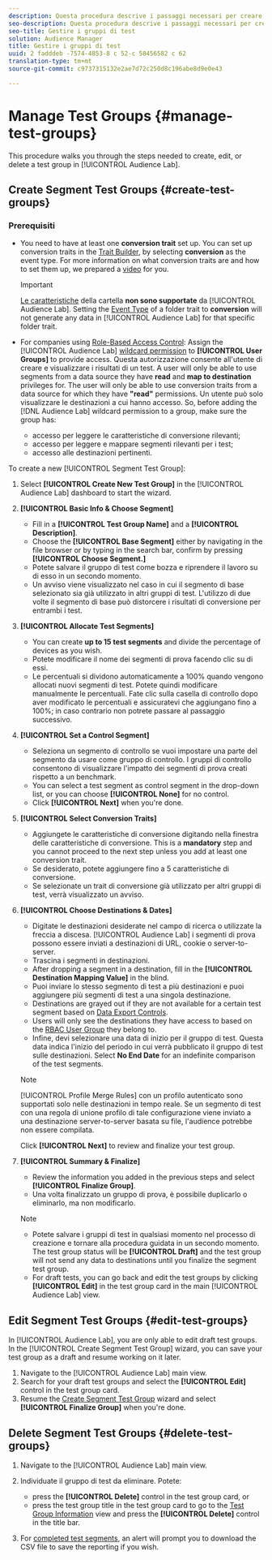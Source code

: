 ```yaml
---
description: Questa procedura descrive i passaggi necessari per creare, modificare o eliminare un gruppo di test in Audience Lab
seo-description: Questa procedura descrive i passaggi necessari per creare, modificare o eliminare un gruppo di test in Audience Lab
seo-title: Gestire i gruppi di test
solution: Audience Manager
title: Gestire i gruppi di test
uuid: 2 fadddeb -7574-4853-8 c 52-c 58456582 c 62
translation-type: tm+mt
source-git-commit: c9737315132e2ae7d72c250d8c196abe8d9e0e43

---
```



# Manage Test Groups {#manage-test-groups}

This procedure walks you through the steps needed to create, edit, or delete a test group in [!UICONTROL Audience Lab].

## Create Segment Test Groups {#create-test-groups}

### Prerequisiti

<!-- create-test-group.xml -->

* You need to have at least one **conversion trait** set up. You can set up conversion traits in the [Trait Builder](../../features/traits/create-onboarded-rule-based-traits.md), by selecting **conversion** as the event type. For more information on what conversion traits are and how to set them up, we prepared a [video](https://helpx.adobe.com/audience-manager/kt/using/creating-conversion-traits-feature-video-use.html) for you.

   >[!IMPORTANT]
   >
   >[Le caratteristiche](../../features/traits/about-folder-traits.md) della cartella **non sono supportate** da [!UICONTROL Audience Lab]. Setting the [Event Type](../../features/traits/create-onboarded-rule-based-traits.md) of a folder trait to **conversion** will not generate any data in [!UICONTROL Audience Lab] for that specific folder trait.

* For companies using [Role-Based Access Control](../../features/administration/administration-overview.md): Assign the [!UICONTROL Audience Lab] [wildcard permission](../../features/administration/administration-overview.md#wild-card-permissions) to **[!UICONTROL User Groups]** to provide access. Questa autorizzazione consente all'utente di creare e visualizzare i risultati di un test. A user will only be able to use segments from a data source they have **read** and **map to destination** privileges for. The user will only be able to use conversion traits from a data source for which they have **"read"** permissions. Un utente può solo visualizzare le destinazioni a cui hanno accesso. So, before adding the [!DNL Audience Lab] wildcard permission to a group, make sure the group has:
   * accesso per leggere le caratteristiche di conversione rilevanti;
   * accesso per leggere e mappare segmenti rilevanti per i test;
   * accesso alle destinazioni pertinenti.

To create a new [!UICONTROL Segment Test Group]:

1. Select **[!UICONTROL Create New Test Group]** in the [!UICONTROL Audience Lab] dashboard to start the wizard.
1. **[!UICONTROL Basic Info & Choose Segment]**

   * Fill in a **[!UICONTROL Test Group Name]** and a **[!UICONTROL Description]**.
   * Choose the **[!UICONTROL Base Segment]** either by navigating in the file browser or by typing in the search bar, confirm by pressing **[!UICONTROL Choose Segment.]**
   * Potete salvare il gruppo di test come bozza e riprendere il lavoro su di esso in un secondo momento.
   * Un avviso viene visualizzato nel caso in cui il segmento di base selezionato sia già utilizzato in altri gruppi di test. L'utilizzo di due volte il segmento di base può distorcere i risultati di conversione per entrambi i test.

1. **[!UICONTROL Allocate Test Segments]**

   * You can create **up to 15 test segments** and divide the percentage of devices as you wish.
   * Potete modificare il nome dei segmenti di prova facendo clic su di essi.
   * Le percentuali si dividono automaticamente a 100% quando vengono allocati nuovi segmenti di test. Potete quindi modificare manualmente le percentuali. Fate clic sulla casella di controllo dopo aver modificato le percentuali e assicuratevi che aggiungano fino a 100%; in caso contrario non potrete passare al passaggio successivo.

1. **[!UICONTROL Set a Control Segment]**

   * Seleziona un segmento di controllo se vuoi impostare una parte del segmento da usare come gruppo di controllo. I gruppi di controllo consentono di visualizzare l'impatto dei segmenti di prova creati rispetto a un benchmark.
   * You can select a test segment as control segment in the drop-down list, or you can choose **[!UICONTROL None]** for no control.
   * Click **[!UICONTROL Next]** when you're done.

1. **[!UICONTROL Select Conversion Traits]**

   * Aggiungete le caratteristiche di conversione digitando nella finestra delle caratteristiche di conversione. This is a **mandatory** step and you cannot proceed to the next step unless you add at least one conversion trait.
   * Se desiderato, potete aggiungere fino a 5 caratteristiche di conversione.
   * Se selezionate un trait di conversione già utilizzato per altri gruppi di test, verrà visualizzato un avviso.

1. **[!UICONTROL Choose Destinations & Dates]**

   * Digitate le destinazioni desiderate nel campo di ricerca o utilizzate la freccia a discesa. [!UICONTROL Audience Lab] i segmenti di prova possono essere inviati a destinazioni di URL, cookie o server-to-server.
   * Trascina i segmenti in destinazioni.
   * After dropping a segment in a destination, fill in the **[!UICONTROL Destination Mapping Value]** in the blind.
   * Puoi inviare lo stesso segmento di test a più destinazioni e puoi aggiungere più segmenti di test a una singola destinazione.
   * Destinations are grayed out if they are not available for a certain test segment based on [Data Export Controls](../../features/data-export-controls.md).
   * Users will only see the destinations they have access to based on the [RBAC User Group](../../features/administration/administration-overview.md) they belong to.
   * Infine, devi selezionare una data di inizio per il gruppo di test. Questa data indica l'inizio del periodo in cui verrà pubblicato il gruppo di test sulle destinazioni. Select **No End Date** for an indefinite comparison of the test segments.
   >[!NOTE]
   >
   >[!UICONTROL Profile Merge Rules] con un profilo autenticato sono supportati solo nelle destinazioni in tempo reale. Se un segmento di test con una regola di unione profilo di tale configurazione viene inviato a una destinazione server-to-server basata su file, l'audience potrebbe non essere compilata.

   Click **[!UICONTROL Next]** to review and finalize your test group.

1. **[!UICONTROL Summary & Finalize]**

   * Review the information you added in the previous steps and select **[!UICONTROL Finalize Group]**.
   * Una volta finalizzato un gruppo di prova, è possibile duplicarlo o eliminarlo, ma non modificarlo.
   >[!NOTE]
   >* Potete salvare i gruppi di test in qualsiasi momento nel processo di creazione e tornare alla procedura guidata in un secondo momento. The test group status will be **[!UICONTROL Draft]** and the test group will not send any data to destinations until you finalize the segment test group.
   >* For draft tests, you can go back and edit the test groups by clicking **[!UICONTROL Edit]** in the test group card in the main [!UICONTROL Audience Lab] view.


## Edit Segment Test Groups {#edit-test-groups}

In [!UICONTROL Audience Lab], you are only able to edit draft test groups. In the [!UICONTROL Create Segment Test Group] wizard, you can save your test group as a draft and resume working on it later.

1. Navigate to the [!UICONTROL Audience Lab] main view.
1. Search for your draft test groups and select the **[!UICONTROL Edit]** control in the test group card.
1. Resume the [Create Segment Test Group](../../features/audience-lab/audience-lab-manage-test-groups.md#create-test-groups) wizard and select **[!UICONTROL Finalize Group]** when you're done.

## Delete Segment Test Groups {#delete-test-groups}

1. Navigate to the [!UICONTROL Audience Lab] main view.
1. Individuate il gruppo di test da eliminare. Potete:

   * press the **[!UICONTROL Delete]** control in the test group card, or
   * press the test group title in the test group card to go to the [Test Group Information](../../features/audience-lab/audience-lab-information-view.md) view and press the **[!UICONTROL Delete]** control in the title bar.

1. For [completed test segments](../../features/audience-lab/audience-lab.md#status), an alert will prompt you to download the CSV file to save the reporting if you wish.
